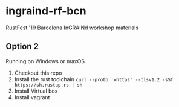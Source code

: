 # ingraind-rf-bcn

RustFest '19 Barcelona InGRAINd workshop materials

## Option 2

Running on Windows or maxOS

1. Checkout this repo
1. Install the rust toolchain `curl --proto '=https' --tlsv1.2 -sSf https://sh.rustup.rs | sh`
1. Install Virtual box
1. Install vagrant

